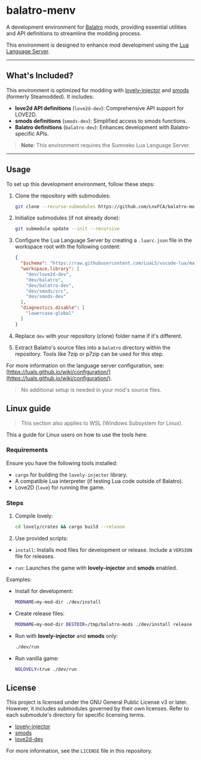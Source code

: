 # balatro-menv

A development environment for [Balatro](https://www.playbalatro.com/) mods,
providing essential utilities and API definitions to streamline the modding process.

This environment is designed to enhance mod development using the
[Lua Language Server](https://luals.github.io/).

---

## What's Included?

This environment is optimized for modding with
[lovely-injector](https://github.com/ethangreen-dev/lovely-injector) and
[smods](https://github.com/Steamodded/smods) (formerly Steamodded). It includes:

- **love2d API definitions** (`love2d-dev`): Comprehensive API support for LOVE2D.
- **smods definitions** (`smods-dev`): Simplified access to smods functions.
- **Balatro definitions** (`balatro-dev`): Enhances development with Balatro-specific APIs.

> **Note**: This environment requires the Sumneko Lua Language Server.

---

## Usage

To set up this development environment, follow these steps:

1. Clone the repository with submodules:

    ```sh
    git clone --recurse-submodules https://github.com/LnxFCA/balatro-mod-env.git dev

    ```

2. Initialize submodules (if not already done):

    ```sh
    git submodule update --init --recursive
    ```

3. Configure the Lua Language Server by creating a `.luarc.json`
file in the workspace root with the following content:

    ```json
    {
      "$schema": "https://raw.githubusercontent.com/LuaLS/vscode-lua/master/setting/schema.json",
      "workspace.library": [
        "dev/love2d-dev",
        "dev/balatro",
        "dev/balatro-dev",
        "dev/smods/src",
        "dev/smods-dev"
      ],
      "diagnostics.disable": [
        "lowercase-global"
      ]
    }
    ```

4. Replace `dev` with your repository (clone) folder name if it's different.

5. Extract Balatro's source files into a `balatro` directory within the repository.
Tools like 7zip or p7zip can be used for this step.

For more information on the language server configuration, see:
[https://luals.github.io/wiki/configuration/](https://luals.github.io/wiki/configuration/).

> No additional setup is needed in your mod's source files.

## Linux guide

> This section also applies to WSL (Windows Subsystem for Linux).

This a guide for Linux users on how to use the tools here.

### Requirements

Ensure you have the following tools installed:

- `cargo` for building the `lovely-injector` library.
- A compatible Lua interpreter (if testing Lua code outside of Balatro).
- Love2D (`love`) for running the game.

### Steps

1. Compile lovely:

    ```sh
    cd lovely/crates && cargo build --release
    ```

2. Use provided scripts:

- `install`: Installs mod files for development or release. Include a `VERSION` file for releases.

- `run`: Launches the game with **lovely-injector** and **smods** enabled.

Examples:

- Install for development:
    ```bash
    MODNAME=my-mod-dir ./dev/install
    ```

- Create release files:

    ```bash
    MODNAME=my-mod-dir DESTDIR=/tmp/balatro-mods ./dev/install release
    ```

- Run with **lovely-injector** and **smods** only:

    ```bash
    ./dev/run
    ```

- Run vanilla game:

    ```bash
    NOLOVELY=true ./dev/run
    ```

## License

This project is licensed under the GNU General Public License v3 or later.
However, it includes submodules governed by their own licenses.
Refer to each submodule's directory for specific licensing terms.

- [lovely-injector](https://github.com/ethangreen-dev/lovely-injector)
- [smods](https://github.com/Steamodded/smods)
- [love2d-dev](https://github.com/LuaCATS/love2d.git)

For more information, see the `LICENSE` file in this repository.
